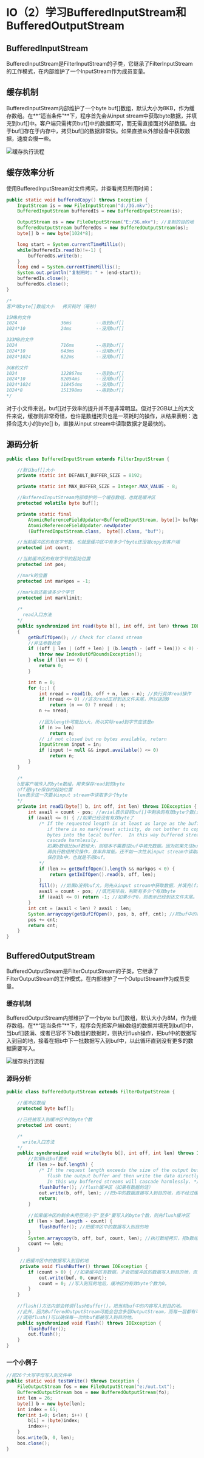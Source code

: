 # IO（2）学习BufferedInputStream和BufferedOutputStream
## BufferedInputStream
BufferedInputStream是FilterInputStream的子类，它继承了FilterInputStream的工作模式，在内部维护了一个InputStream作为成员变量。

## 缓存机制
BufferedInputStream内部维护了一个byte buf[]数组，默认大小为8KB，作为缓存数组。在**“适当条件”**下，程序首先会从input stream中获取byte数据，并填充到buf[]中。客户端只需拷贝buf[]中的数据即可，而无需直接面对外部数据。由于buf[]存在于内存中，拷贝buf[]的数据非常快。如果直接从外部设备中获取数据，速度会慢一些。

![缓存执行流程](http://wx3.sinaimg.cn/mw690/0065Y1avgy1fcr9wp1552j30le0g8wfh.jpg)

## 缓存效率分析
使用BufferedInputStream对文件拷问，并查看拷贝所用时间：

```java
public static void bufferedCopy() throws Exception {
    InputStream is = new FileInputStream("d:/3G.mkv"); 
    BufferedInputStream bufferedIs = new BufferedInputStream(is);

    OutputStream os = new FileOutputStream("E:/3G.mkv"); //复制的目的地
    BufferedOutputStream bufferedOs = new BufferedOutputStream(os);
    byte[] b = new byte[1024*8];

    long start = System.currentTimeMillis();
    while(bufferedIs.read(b)!=-1) {
        bufferedOs.write(b);
    }
    long end = System.currentTimeMillis();
    System.out.println("复制用时: " + (end-start));
    bufferedIs.close();
    bufferedOs.close();
}

/*
客户端byte[]数组大小   拷贝耗时（毫秒）

15MB的文件
1024                36ms         --用到buf[] 
1024*10             24ms         --没用buf[]

333MB的文件
1024                716ms        --用到buf[]
1024*10             643ms        --没用buf[]
1024*1024           622ms        --没用buf[]

3GB的文件
1024                122867ms     --用到buf[]
1024*10             82054ms      --没用buf[]
1024*1024           118454ms     --没用buf[]
1024*8              151398ms     --用到buf[]
*/
```

对于小文件来说，buf[]对于效率的提升并不是非常明显。但对于2GB以上的大文件来说，缓存则非常奇怪，也许是数组拷贝也是一项耗时的操作，从结果表明：选择合适大小的byte[] b，直接从input stream中读取数据才是最快的。

## 源码分析
```java
public class BufferedInputStream extends FilterInputStream {

	//默认buf[]大小
    private static int DEFAULT_BUFFER_SIZE = 8192; 

    private static int MAX_BUFFER_SIZE = Integer.MAX_VALUE - 8;

	//BufferedInputStream内部维护的一个缓存数组，也就是缓冲区
    protected volatile byte buf[]; 

    private static final
        AtomicReferenceFieldUpdater<BufferedInputStream, byte[]> bufUpdater =
        AtomicReferenceFieldUpdater.newUpdater
        (BufferedInputStream.class,  byte[].class, "buf");

    //当前缓冲区的有效字节数。也就是缓冲区中有多少个byte还没被copy到客户端
    protected int count; 

    //当前缓冲区的有效字节的起始位置
    protected int pos; 

    //mark的位置
    protected int markpos = -1; 

	//mark后还能读多少个字节
    protected int marklimit; 
	
	/*
	  read入口方法
	*/
	public synchronized int read(byte b[], int off, int len) throws IOException
	{
		getBufIfOpen(); // Check for closed stream
		//非法参数检查
		if ((off | len | (off + len) | (b.length - (off + len))) < 0) {
			throw new IndexOutOfBoundsException();
		} else if (len == 0) {
			return 0;
		}

		int n = 0;
		for (;;) {
			int nread = read1(b, off + n, len - n); //执行具体read操作
			if (nread <= 0) //这次read正好到达文件末尾，所以返回0
				return (n == 0) ? nread : n;
			n += nread; 
			
			//因为length可能比n大，所以实际read到字节应该是n
			if (n >= len)
				return n; 
			// if not closed but no bytes available, return
			InputStream input = in;
			if (input != null && input.available() <= 0)
				return n;
		}
	}

	/*
	b是客户端传入的byte数组，用来保存read到的byte
	off是byte保存的起始位置
	len表示这一次要从input stream中读取多少个byte
	*/
	private int read1(byte[] b, int off, int len) throws IOException {
		int avail = count - pos; //avial表示目前buf[]中剩余的有效byte个数(还没被copy到b里的byte)
		if (avail <= 0) { //如果已经没有有效byte了
			/* If the requested length is at least as large as the buffer, and
			   if there is no mark/reset activity, do not bother to copy the
			   bytes into the local buffer.  In this way buffered streams will
			   cascade harmlessly. 
			   如果b数组比buf数组大，则根本不需要往buf中填充数据。因为如果先往buf中填充数据，
			   再执行数组拷贝操作，效率非常低。还不如一次性从input stream中读取byte，并直接
			   保存到b中，也就是不用buf。
			*/   
			if (len >= getBufIfOpen().length && markpos < 0) { 
				return getInIfOpen().read(b, off, len);
			}
			fill(); //如果b没有buf大，则先从input stream中获取数据，并填充(fill)到buf中。
			avail = count - pos; //填充完毕后，判断有多少个有效byte
			if (avail <= 0) return -1; //如果小于0，则表示已经到达文件末尾。
		}
		int cnt = (avail < len) ? avail : len; 
		System.arraycopy(getBufIfOpen(), pos, b, off, cnt); //把buf中的数据拷贝到b中。
		pos += cnt;
		return cnt;
	}
}
```

## BufferedOutputStream
BufferedOutputStream是FilterOutputStream的子类，它继承了FilterOutputStream的工作模式，在内部维护了一个OutputStream作为成员变量。

### 缓存机制
BufferedOutputStream内部维护了一个byte buf[]数组，默认大小为8M，作为缓存数组。在**“适当条件”**下，程序会先把客户端b数组的数据并填充到buf[]中，当buf[]装满、或者已容不下b数组的数据时，则执行flush操作，把buf中的数据写入到目的地，接着在把b中下一批数据写入到buf中，以此循环直到没有更多的数据需要写入。

![缓存执行流程](http://wx4.sinaimg.cn/mw690/0065Y1avgy1fcrg9ep535j30ly0cct9p.jpg)


### 源码分析
```java
public class BufferedOutputStream extends FilterOutputStream {
    
	//缓冲区数组
    protected byte buf[];

    //已经被写入到缓冲区中的byte个数
    protected int count;

	/*
	  write入口方法
	*/
	public synchronized void write(byte b[], int off, int len) throws IOException {
		//如果b比buf要大
		if (len >= buf.length) { 
			/* If the request length exceeds the size of the output buffer,
			   flush the output buffer and then write the data directly.
			   In this way buffered streams will cascade harmlessly. */
			flushBuffer(); //flush缓冲区（如果有数据的话）
			out.write(b, off, len); //把b中的数据直接写入到目的地，而不经过缓冲区，因为缓冲区装不下b
			return;
		}
		
		//如果缓冲区的剩余未用空间小于"至多"要写入的byte个数，则先flush缓冲区
		if (len > buf.length - count) { 
			flushBuffer(); //把缓冲区中的数据写入到目的地
		}
		System.arraycopy(b, off, buf, count, len); //执行数组拷贝，把b数组拷贝到缓冲区
		count += len;
	}
	
	 //把缓冲区中的数据写入到目的地
	 private void flushBuffer() throws IOException {
        if (count > 0) { //如果缓冲区有数据，才会把缓冲区的数据写入到目的地，否则啥也不做
            out.write(buf, 0, count);
            count = 0; //写入到目的地后，缓冲区的有效byte个数为0。
        }
    }
    
    //flash()方法内部会转调flushBuffer()，把当前buf中的内容写入到目的地。
    //此外，因为BufferedOutputStream可能会包含多层OutputStream，而每一层都有可能有buf，
    //调用flush()可以确保每一次的buf都被写入到目的地。
    public synchronized void flush() throws IOException {
        flushBuffer();
        out.flush();
    }
}
```

### 一个小例子
```java
//把26个大写字母写入到文件中
public static void testWrite() throws Exception {
	FileOutputStream fos = new FileOutputStream("e:/out.txt");
	BufferedOutputStream bos = new BufferedOutputStream(fo);
	int len = 26;
	byte[] b = new byte[len];
	int index = 65;
	for(int i=0; i<len; i++) {
		b[i] = (byte)index;
		index++;
	}
	bos.write(b, 0, len);
	bos.close();
}
```

